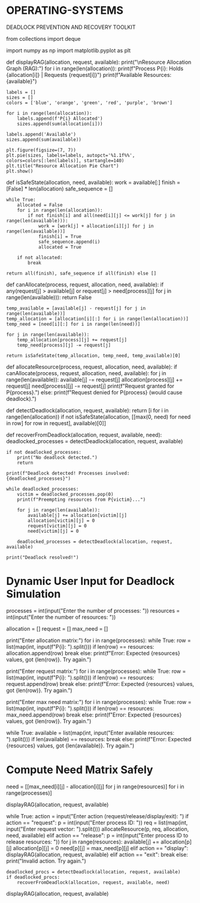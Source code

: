# OPERATING-SYSTEMS
DEADLOCK PREVENTION AND RECOVERY TOOLKIT

from collections import deque

import numpy as np
import matplotlib.pyplot as plt

def displayRAG(allocation, request, available):
    print("\nResource Allocation Graph (RAG):")
    for i in range(len(allocation)):
        print(f"Process P{i}: Holds {allocation[i]} | Requests {request[i]}")
    print(f"Available Resources: {available}")
    
    labels = []
    sizes = []
    colors = ['blue', 'orange', 'green', 'red', 'purple', 'brown']
    
    for i in range(len(allocation)):
        labels.append(f'P{i} Allocated')
        sizes.append(sum(allocation[i]))
    
    labels.append('Available')
    sizes.append(sum(available))
    
    plt.figure(figsize=(7, 7))
    plt.pie(sizes, labels=labels, autopct='%1.1f%%', colors=colors[:len(labels)], startangle=140)
    plt.title("Resource Allocation Pie Chart")
    plt.show()

def isSafeState(allocation, need, available):
    work = available[:]
    finish = [False] * len(allocation)
    safe_sequence = []
    
    while True:
        allocated = False
        for i in range(len(allocation)):
            if not finish[i] and all(need[i][j] <= work[j] for j in range(len(available))):
                work = [work[j] + allocation[i][j] for j in range(len(available))]
                finish[i] = True
                safe_sequence.append(i)
                allocated = True
        
        if not allocated:
            break
    
    return all(finish), safe_sequence if all(finish) else []

def canAllocate(process, request, allocation, need, available):
    if any(request[j] > available[j] or request[j] > need[process][j] for j in range(len(available))):
        return False  
    
    temp_available = [available[j] - request[j] for j in range(len(available))]
    temp_allocation = [allocation[i][:] for i in range(len(allocation))]
    temp_need = [need[i][:] for i in range(len(need))]
    
    for j in range(len(available)):
        temp_allocation[process][j] += request[j]
        temp_need[process][j] -= request[j]
    
    return isSafeState(temp_allocation, temp_need, temp_available)[0]

def allocateResource(process, request, allocation, need, available):
    if canAllocate(process, request, allocation, need, available):
        for j in range(len(available)):
            available[j] -= request[j]
            allocation[process][j] += request[j]
            need[process][j] -= request[j]
        print(f"Request granted for P{process}.")
    else:
        print(f"Request denied for P{process} (would cause deadlock).")

def detectDeadlock(allocation, request, available):
    return [i for i in range(len(allocation)) if not isSafeState(allocation, [[max(0, need) for need in row] for row in request], available)[0]]

def recoverFromDeadlock(allocation, request, available, need):
    deadlocked_processes = detectDeadlock(allocation, request, available)
    
    if not deadlocked_processes:
        print("No deadlock detected.")
        return
    
    print(f"Deadlock detected! Processes involved: {deadlocked_processes}")
    
    while deadlocked_processes:
        victim = deadlocked_processes.pop(0)
        print(f"Preempting resources from P{victim}...")
        
        for j in range(len(available)):
            available[j] += allocation[victim][j]
            allocation[victim][j] = 0
            request[victim][j] = 0
            need[victim][j] = 0
        
        deadlocked_processes = detectDeadlock(allocation, request, available)
    
    print("Deadlock resolved!")

# Dynamic User Input for Deadlock Simulation
processes = int(input("Enter the number of processes: "))
resources = int(input("Enter the number of resources: "))

allocation = []
request = []
max_need = []

print("Enter allocation matrix:")
for i in range(processes):
    while True:
        row = list(map(int, input(f"P{i}: ").split()))
        if len(row) == resources:
            allocation.append(row)
            break
        else:
            print(f"Error: Expected {resources} values, got {len(row)}. Try again.")

print("Enter request matrix:")
for i in range(processes):
    while True:
        row = list(map(int, input(f"P{i}: ").split()))
        if len(row) == resources:
            request.append(row)
            break
        else:
            print(f"Error: Expected {resources} values, got {len(row)}. Try again.")

print("Enter max need matrix:")
for i in range(processes):
    while True:
        row = list(map(int, input(f"P{i}: ").split()))
        if len(row) == resources:
            max_need.append(row)
            break
        else:
            print(f"Error: Expected {resources} values, got {len(row)}. Try again.")

while True:
    available = list(map(int, input("Enter available resources: ").split()))
    if len(available) == resources:
        break
    else:
        print(f"Error: Expected {resources} values, got {len(available)}. Try again.")

# Compute Need Matrix Safely
need = [[max_need[i][j] - allocation[i][j] for j in range(resources)] for i in range(processes)]

displayRAG(allocation, request, available)

while True:
    action = input("Enter action (request/release/display/exit): ")
    if action == "request":
        p = int(input("Enter process ID: "))
        req = list(map(int, input("Enter request vector: ").split()))
        allocateResource(p, req, allocation, need, available)
    elif action == "release":
        p = int(input("Enter process ID to release resources: "))
        for j in range(resources):
            available[j] += allocation[p][j]
            allocation[p][j] = 0
            need[p][j] = max_need[p][j]
    elif action == "display":
        displayRAG(allocation, request, available)
    elif action == "exit":
        break
    else:
        print("Invalid action. Try again.")
    
    deadlocked_procs = detectDeadlock(allocation, request, available)
    if deadlocked_procs:
        recoverFromDeadlock(allocation, request, available, need)

displayRAG(allocation, request, available)
